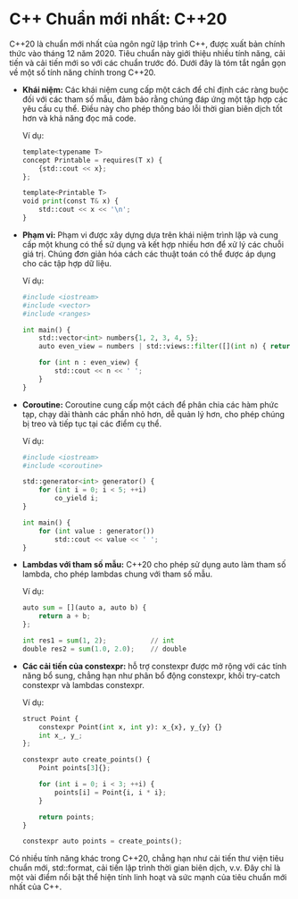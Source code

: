 # C++ Chuẩn mới nhất: C++20
C++20 là chuẩn mới nhất của ngôn ngữ lập trình C++, được xuất bản chính thức vào tháng 12 năm 2020. Tiêu chuẩn này giới thiệu nhiều tính năng, cải tiến và cải tiến mới so với các chuẩn trước đó. Dưới đây là tóm tắt ngắn gọn về một số tính năng chính trong C++20.
- **Khái niệm:** Các khái niệm cung cấp một cách để chỉ định các ràng buộc đối với các tham số mẫu, đảm bảo rằng chúng đáp ứng một tập hợp các yêu cầu cụ thể. Điều này cho phép thông báo lỗi thời gian biên dịch tốt hơn và khả năng đọc mã code.
  
  Ví dụ:
  ~~~python
  template<typename T>
  concept Printable = requires(T x) {
      {std::cout << x};
  };

  template<Printable T>
  void print(const T& x) {
      std::cout << x << '\n';
  }
  ~~~
- **Phạm vi:** Phạm vi được xây dựng dựa trên khái niệm trình lặp và cung cấp một khung có thể sử dụng và kết hợp nhiều hơn để xử lý các chuỗi giá trị. Chúng đơn giản hóa cách các thuật toán có thể được áp dụng cho các tập hợp dữ liệu.

  Ví dụ:
  ~~~python
  #include <iostream>
  #include <vector>
  #include <ranges>

  int main() {
      std::vector<int> numbers{1, 2, 3, 4, 5};
      auto even_view = numbers | std::views::filter([](int n) { return n % 2 == 0; });

      for (int n : even_view) {
          std::cout << n << ' ';
      }
  }
  ~~~
- **Coroutine:** Coroutine cung cấp một cách để phân chia các hàm phức tạp, chạy dài thành các phần nhỏ hơn, dễ quản lý hơn, cho phép chúng bị treo và tiếp tục tại các điểm cụ thể.

  Ví dụ:
  ~~~python
  #include <iostream>
  #include <coroutine>

  std::generator<int> generator() {
      for (int i = 0; i < 5; ++i)
          co_yield i;
  }

  int main() {
      for (int value : generator())
          std::cout << value << ' ';
  }
  ~~~
- **Lambdas với tham số mẫu:** C++20 cho phép sử dụng auto làm tham số lambda, cho phép lambdas chung với tham số mẫu.

  Ví dụ:
  ~~~python
  auto sum = [](auto a, auto b) {
      return a + b;
  };

  int res1 = sum(1, 2);           // int
  double res2 = sum(1.0, 2.0);    // double
  ~~~
- **Các cải tiến của constexpr:** hỗ trợ constexpr được mở rộng với các tính năng bổ sung, chẳng hạn như phân bổ động constexpr, khối try-catch constexpr và lambdas constexpr.

  Ví dụ:
  ~~~python
  struct Point {
      constexpr Point(int x, int y): x_{x}, y_{y} {}
      int x_, y_;
  };

  constexpr auto create_points() {
      Point points[3]{};

      for (int i = 0; i < 3; ++i) {
          points[i] = Point{i, i * i};
      }

      return points;
  }

  constexpr auto points = create_points();
  ~~~
Có nhiều tính năng khác trong C++20, chẳng hạn như cải tiến thư viện tiêu chuẩn mới, std::format, cải tiến lập trình thời gian biên dịch, v.v. Đây chỉ là một vài điểm nổi bật thể hiện tính linh hoạt và sức mạnh của tiêu chuẩn mới nhất của C++.